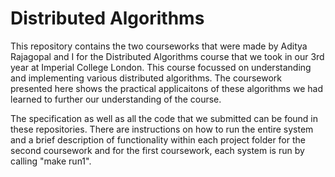 # Distributed Algorithms
This repository contains the two courseworks that were made by Aditya Rajagopal and I for the Distributed Algorithms course that we took in our 3rd year at Imperial College London.
This course focussed on understanding and implementing various distributed algorithms.
The coursework presented here shows the practical applicaitons of these algorithms we had learned to further our understanding of the course.


The specification as well as all the code that we submitted can be found in these repositories.
There are instructions on how to run the entire system and a brief description of functionality within each project folder for the second coursework and for the first coursework, each system is run by calling "make run1".
